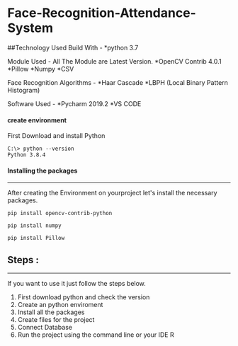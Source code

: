 # Face-Recognition-Attendance-System

##Technology Used 
Build With -
*python 3.7

Module Used -
All The Module are Latest Version.
*OpenCV Contrib 4.0.1
*Pillow
*Numpy
*CSV

Face Recognition Algorithms -
*Haar Cascade
*LBPH (Local Binary Pattern Histogram)

Software Used -
*Pycharm 2019.2
*VS CODE

#### create environment
First Download and install Python
```
C:\> python --version
Python 3.8.4
```

#### Installing the packages
---------------------------------------------

 After creating the Environment on yourproject let's install the necessary packages.
 ```
 pip install opencv-contrib-python
 ```
 ```
 pip install numpy
 ```
 ```
 pip install Pillow
 ```
 ## Steps :  
----------------------
If you want to use it just follow the steps below.

1. First download python and check the version
2. Create an python enviroment
3. Install all the packages 
4. Create files for the project 
5. Connect Database
6. Run the project using the command line or your IDE R

